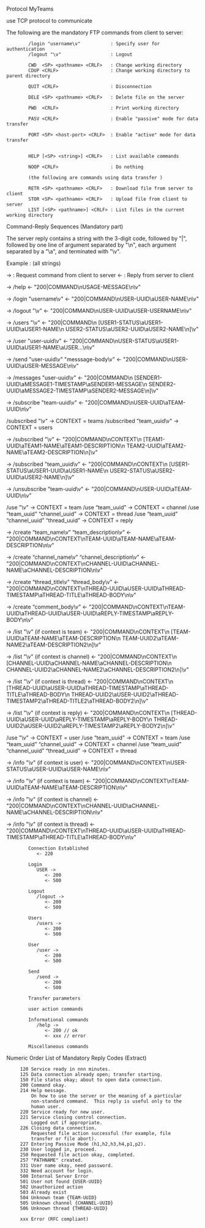 Protocol MyTeams

use TCP protocol to communicate

The following are the mandatory FTP commands from client to server:

            /login "username\v"           : Specify user for authentication
            /logout "\v"                  : Logout

            CWD  <SP> <pathname> <CRLF>   : Change working directory
            CDUP <CRLF>                   : Change working directory to parent directory

            QUIT <CRLF>                   : Disconnection

            DELE <SP> <pathname> <CRLF>   : Delete file on the server

            PWD  <CRLF>                   : Print working directory

            PASV <CRLF>                   : Enable "passive" mode for data transfer

            PORT <SP> <host-port> <CRLF>  : Enable "active" mode for data transfer


            HELP [<SP> <string>] <CRLF>   : List available commands

            NOOP <CRLF>                   : Do nothing

            (the following are commands using data transfer )

            RETR <SP> <pathname> <CRLF>   : Download file from server to client
            STOR <SP> <pathname> <CRLF>   : Upload file from client to server
            LIST [<SP> <pathname>] <CRLF> : List files in the current working directory 


Command-Reply Sequences (Mandatory part)

The server reply contains a string with the 3-digit code, followed by "|", 
followed by one line of argument separated by "\n", each argument separated 
by a "\a", and terminated with "\v".

Example : (all strings)

-> : Request command from client to server
<- : Reply from server to client

-> /help
<- "200|COMMAND\nUSAGE-MESSAGE\n\v"

-> /login "username\v"
<- "200|COMMAND\nUSER-UUID\aUSER-NAME\n\v"

-> /logout "\v"
<- "200|COMMAND\nUSER-UUID\aUSER-USERNAME\n\v"

-> /users "\v"
<- "200|COMMAND\n
      [USER1-STATUS\aUSER1-UUID\aUSER1-NAME\n
      USER2-STATUS\aUSER2-UUID\aUSER2-NAME\n]\v"

-> /user "user-uuid\v"
<- "200|COMMAND\nUSER-STATUS\aUSER1-UUID\aUSER1-NAME\aUSER...\n\v"

-> /send "user-uuid\v" "messsage-body\v"
<- "200|COMMAND\nUSER-UUID\aUSER-MESSAGE\n\v"

-> /messages "user-uuid\v"
<- "200|COMMAND\n
      [SENDER1-UUID\aMESSAGE1-TIMESTAMP\aSENDER1-MESSAGE\n
      SENDER2-UUID\aMESSAGE2-TIMESTAMP\aSENDER2-MESSAGE\n]\v"

-> /subscribe "team-uuid\v"
<- "200|COMMAND\nUSER-UUID\aTEAM-UUID\n\v"


/subscribed "\v" -> CONTEXT = teams
/subscribed "team_uuid\v" -> CONTEXT = users

-> /subscribed "\v"
<- "200|COMMAND\nCONTEXT\n
      [TEAM1-UUID\aTEAM1-NAME\aTEAM1-DESCRIPTION\n
      TEAM2-UUID\aTEAM2-NAME\aTEAM2-DESCRIPTION\n]\v"

-> /subscribed "team_uuid\v"
<- "200|COMMAND\nCONTEXT\n
      [USER1-STATUS\aUSER1-UUID\aUSER1-NAME\n
      USER2-STATUS\aUSER2-UUID\aUSER2-NAME\n]\v"


-> /unsubscribe "team-uuid\v"
<- "200|COMMAND\nUSER-UUID\aTEAM-UUID\n\v"


/use "\v" -> CONTEXT = team
/use  “team_uuid” -> CONTEXT = channel
/use  “team_uuid” “channel_uuid” -> CONTEXT = thread
/use  “team_uuid” “channel_uuid” “thread_uuid” -> CONTEXT = reply

-> /create “team_name\v” “team_description\v”
<- "200|COMMAND\nCONTEXT\nTEAM-UUID\aTEAM-NAME\aTEAM-DESCRIPTION\n\v"

-> /create “channel_name\v” “channel_description\v”
<- "200|COMMAND\nCONTEXT\nCHANNEL-UUID\aCHANNEL-NAME\aCHANNEL-DESCRIPTION\n\v"

-> /create “thread_title\v” “thread_body\v”
<- "200|COMMAND\nCONTEXT\nTHREAD-UUID\aUSER-UUID\aTHREAD-TIMESTAMP\aTHREAD-TITLE\aTHREAD-BODY\n\v"

-> /create “comment_body\v”
<- "200|COMMAND\nCONTEXT\nTEAM-UUID\aTHREAD-UUID\aUSER-UUID\aREPLY-TIMESTAMP\aREPLY-BODY\n\v"

-> /list "\v" (if context is team)
<- "200|COMMAND\nCONTEXT\n
      [TEAM-UUID\aTEAM-NAME\aTEAM-DESCRIPTION\n
      TEAM-UUID2\aTEAM-NAME2\aTEAM-DESCRIPTION2\n]\v"

-> /list "\v" (if context is channel)
<- "200|COMMAND\nCONTEXT\n
      [CHANNEL-UUID\aCHANNEL-NAME\aCHANNEL-DESCRIPTION\n
      CHANNEL-UUID2\aCHANNEL-NAME2\aCHANNEL-DESCRIPTION2\n]\v"

-> /list "\v" (if context is thread)
<- "200|COMMAND\nCONTEXT\n
      [THREAD-UUID\aUSER-UUID\aTHREAD-TIMESTAMP\aTHREAD-TITLE\aTHREAD-BODY\n
      THREAD-UUID2\aUSER-UUID2\aTHREAD-TIMESTAMP2\aTHREAD-TITLE2\aTHREAD-BODY2\n]\v"

-> /list "\v" (if context is reply)
<- "200|COMMAND\nCONTEXT\n
      [THREAD-UUID\aUSER-UUID\aREPLY-TIMESTAMP\aREPLY-BODY\n
      THREAD-UUID2\aUSER-UUID2\aREPLY-TIMESTAMP2\aREPLY-BODY2\n]\v"


/use "\v" -> CONTEXT = user
/use  “team_uuid” -> CONTEXT = team
/use  “team_uuid” “channel_uuid” -> CONTEXT = channel
/use  “team_uuid” “channel_uuid” “thread_uuid” -> CONTEXT = thread

-> /info "\v" (if context is user)
<- "200|COMMAND\nCONTEXT\nUSER-STATUS\aUSER-UUID\aUSER-NAME\n\v"

-> /info "\v" (if context is team)
<- "200|COMMAND\nCONTEXT\nTEAM-UUID\aTEAM-NAME\aTEAM-DESCRIPTION\n\v"

-> /info "\v" (if context is channel)
<- "200|COMMAND\nCONTEXT\nCHANNEL-UUID\aCHANNEL-NAME\aCHANNEL-DESCRIPTION\n\v"

-> /info "\v" (if context is thread)
<- "200|COMMAND\nCONTEXT\nTHREAD-UUID\aUSER-UUID\aTHREAD-TIMESTAMP\aTHREAD-TITLE\aTHREAD-BODY\n\v"


            Connection Established
               <- 220

            Login
               USER ->
                  <- 200
                  <- 500

            Logout
               /logout ->
                  <- 200
                  <- 500

            Users
               /users ->
                  <- 200
                  <- 500
            
            User
               /user ->
                  <- 200
                  <- 500
            
            Send
               /send ->
                  <- 200
                  <- 500

            Transfer parameters

            user action commands

            Informational commands
               /help ->
                  <- 200 // ok
                  <- xxx // error

            Miscellaneous commands

Numeric  Order List of Mandatory Reply Codes (Extract)

         120 Service ready in nnn minutes.
         125 Data connection already open; transfer starting.
         150 File status okay; about to open data connection.
         200 Command okay.
         214 Help message.
             On how to use the server or the meaning of a particular
             non-standard command.  This reply is useful only to the
             human user.
         220 Service ready for new user.
         221 Service closing control connection.
             Logged out if appropriate.
         226 Closing data connection.
             Requested file action successful (for example, file
             transfer or file abort).
         227 Entering Passive Mode (h1,h2,h3,h4,p1,p2).
         230 User logged in, proceed.
         250 Requested file action okay, completed.
         257 "PATHNAME" created.
         331 User name okay, need password.
         332 Need account for login.
         500 Internal Server Error
         501 User not found {USER-UUID}
         502 Unauthorized action
         503 Already exist
         504 Unknown team {TEAM-UUID}
         505 Unknown channel {CHANNEL-UUID}
         506 Unknown thread {THREAD-UUID}

         xxx Error (RFC compliant)

